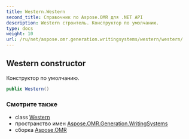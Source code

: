 ```yaml
---
title: Western.Western
second_title: Справочник по Aspose.OMR для .NET API
description: Western строитель. Конструктор по умолчанию.
type: docs
weight: 10
url: /ru/net/aspose.omr.generation.writingsystems/western/western/
---
```

## Western constructor

Конструктор по умолчанию.

```csharp
public Western()
```

### Смотрите также

* class [Western](../)
* пространство имен [Aspose.OMR.Generation.WritingSystems](../../western/)
* сборка [Aspose.OMR](../../../)



